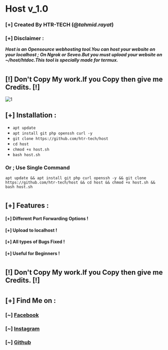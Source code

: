 # Host v_1.0
### [+] Created By HTR-TECH (@***tahmid.rayat***)
### [+] Disclaimer :
***Host is an Opensource webhosting tool.You can host your website on your localhost ; On Ngrok or Seveo.But you must upload your website on **~/host/htdoc**.This tool is specially made for termux.***
#
## **[!] Don't Copy My work.If you Copy then give me Credits. [!]**
<img src="https://i.ibb.co/8BJX0b6/1.jpg" alt="1" border="0">

## [+] Installation :

* ```apt update```
* ```apt install git php openssh curl -y```
* ```git clone https://github.com/htr-tech/host```
* ```cd host```
* ```chmod +x host.sh```
* ```bash host.sh```

### Or ; Use Single Command
```
apt update && apt install git php curl openssh -y && git clone https://github.com/htr-tech/host && cd host && chmod +x host.sh && bash host.sh
```
#
## [+] Features :
#### [+] Different Port Forwarding Options !
#### [+] Upload to localhost !
#### [+] All types of Bugs Fixed !
#### [+] Useful for Beginners !
#
## **[!] Don't Copy My work.If you Copy then give me Credits. [!]**
#
## [+] Find Me on :
### [~] [Facebook](https://facebook.com/tahmid.rayat.official/)
### [~] [Instagram](https://instagram.com/tahmid.rayat/)
### [~] [Github](https://github.com/htr-tech/)
